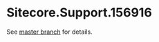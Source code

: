 # Sitecore.Support.156916

See [master branch](https://github.com/sitecoresupport/Sitecore.Support.156916) for details.